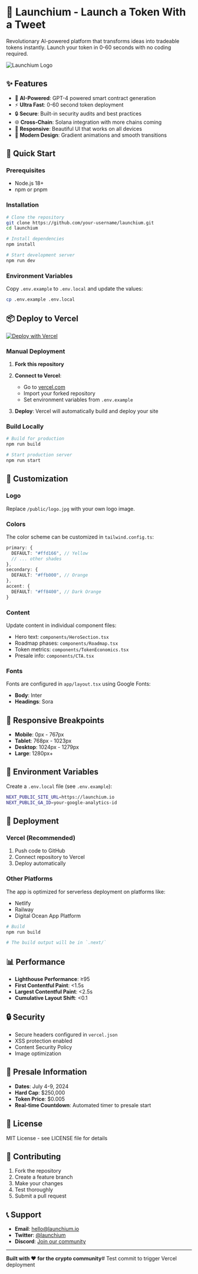 # 🚀 Launchium - Launch a Token With a Tweet

Revolutionary AI-powered platform that transforms ideas into tradeable tokens instantly. Launch your token in 0-60 seconds with no coding required.

![Launchium Logo](./public/logo.jpg)

## ✨ Features

- 🤖 **AI-Powered**: GPT-4 powered smart contract generation
- ⚡ **Ultra Fast**: 0-60 second token deployment
- 🔒 **Secure**: Built-in security audits and best practices
- 🌐 **Cross-Chain**: Solana integration with more chains coming
- 📱 **Responsive**: Beautiful UI that works on all devices
- 🎨 **Modern Design**: Gradient animations and smooth transitions

## 🚀 Quick Start

### Prerequisites

- Node.js 18+ 
- npm or pnpm

### Installation

```bash
# Clone the repository
git clone https://github.com/your-username/launchium.git
cd launchium

# Install dependencies
npm install

# Start development server
npm run dev
```

### Environment Variables

Copy `.env.example` to `.env.local` and update the values:

```bash
cp .env.example .env.local
```

## 📦 Deploy to Vercel

[![Deploy with Vercel](https://vercel.com/button)](https://vercel.com/new/clone?repository-url=https://github.com/your-username/launchium)

### Manual Deployment

1. **Fork this repository**

2. **Connect to Vercel**:
   - Go to [vercel.com](https://vercel.com)
   - Import your forked repository
   - Set environment variables from `.env.example`

3. **Deploy**: Vercel will automatically build and deploy your site

### Build Locally

```bash
# Build for production
npm run build

# Start production server
npm run start
```

## 🎨 Customization

### Logo

Replace `/public/logo.jpg` with your own logo image.

### Colors

The color scheme can be customized in `tailwind.config.ts`:

```typescript
primary: {
  DEFAULT: "#ffd166", // Yellow
  // ... other shades
},
secondary: {
  DEFAULT: "#ffb000", // Orange
},
accent: {
  DEFAULT: "#ff8400", // Dark Orange
}
```

### Content

Update content in individual component files:
- Hero text: `components/HeroSection.tsx`
- Roadmap phases: `components/Roadmap.tsx`
- Token metrics: `components/TokenEconomics.tsx`
- Presale info: `components/CTA.tsx`

### Fonts

Fonts are configured in `app/layout.tsx` using Google Fonts:
- **Body**: Inter
- **Headings**: Sora

## 📱 Responsive Breakpoints

- **Mobile**: 0px - 767px
- **Tablet**: 768px - 1023px
- **Desktop**: 1024px - 1279px
- **Large**: 1280px+

## 🔧 Environment Variables

Create a `.env.local` file (see `.env.example`):

```bash
NEXT_PUBLIC_SITE_URL=https://launchium.io
NEXT_PUBLIC_GA_ID=your-google-analytics-id
```

## 🚀 Deployment

### Vercel (Recommended)

1. Push code to GitHub
2. Connect repository to Vercel
3. Deploy automatically

### Other Platforms

The app is optimized for serverless deployment on platforms like:
- Netlify
- Railway
- Digital Ocean App Platform

```bash
# Build
npm run build

# The build output will be in `.next/`
```

## 📊 Performance

- **Lighthouse Performance**: ≥95
- **First Contentful Paint**: <1.5s
- **Largest Contentful Paint**: <2.5s
- **Cumulative Layout Shift**: <0.1

## 🔒 Security

- Secure headers configured in `vercel.json`
- XSS protection enabled
- Content Security Policy
- Image optimization

## 🎯 Presale Information

- **Dates**: July 4-9, 2024
- **Hard Cap**: $250,000
- **Token Price**: $0.005
- **Real-time Countdown**: Automated timer to presale start

## 📝 License

MIT License - see LICENSE file for details

## 🤝 Contributing

1. Fork the repository
2. Create a feature branch
3. Make your changes
4. Test thoroughly
5. Submit a pull request

## 📞 Support

- **Email**: hello@launchium.io
- **Twitter**: [@launchium](https://twitter.com/launchium)
- **Discord**: [Join our community](https://discord.gg/launchium)

---

**Built with ❤️ for the crypto community**# Test commit to trigger Vercel deployment
